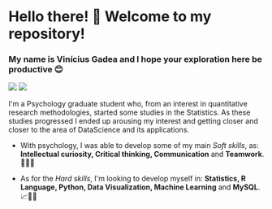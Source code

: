 # Hello there! 👋 Welcome to my repository! 
### My name is Vinícius Gadea and I hope your exploration here be productive 😊
<div> 
  <a href = "mailto:viniciusgadea@gmail.com"><img src="https://img.shields.io/badge/Gmail-D14836?style=for-the-badge&logo=gmail&logoColor=white" target="_blank"></a>
  <a href="https://www.linkedin.com/in/vin%C3%ADcius-gadea/" target="_blank"><img src="https://img.shields.io/badge/-LinkedIn-%230077B5?style=for-the-badge&logo=linkedin&logoColor=white" target="_blank"></a> 
</div>



I'm a Psychology graduate student who, from an interest in quantitative research methodologies, started some studies in the Statistics. As these studies progressed I ended up arousing my interest and getting closer and closer to the area of DataScience and its applications.

- With psychology, I was able to develop some of my main *Soft skills*, as: **Intellectual curiosity, Critical thinking, Communication** and **Teamwork**. 🧠💭🔎 

 - As for the *Hard skills*, I'm looking to develop myself in: **Statistics, R Language, Python, Data Visualization, Machine Learning** and **MySQL**. 📈🐍🤖
 
 
 
